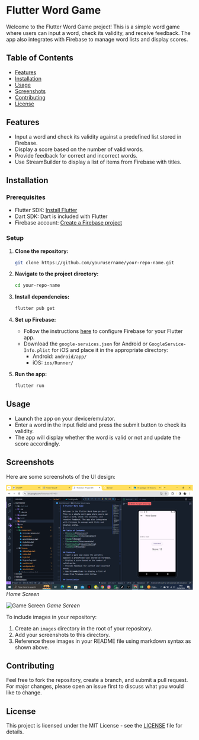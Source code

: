 # Flutter Word Game

Welcome to the Flutter Word Game project! This is a simple word game where users can input a word, check its validity, and receive feedback. The app also integrates with Firebase to manage word lists and display scores.

## Table of Contents
- [Features](#features)
- [Installation](#installation)
- [Usage](#usage)
- [Screenshots](#screenshots)
- [Contributing](#contributing)
- [License](#license)

## Features
- Input a word and check its validity against a predefined list stored in Firebase.
- Display a score based on the number of valid words.
- Provide feedback for correct and incorrect words.
- Use StreamBuilder to display a list of items from Firebase with titles.

## Installation

### Prerequisites
- Flutter SDK: [Install Flutter](https://flutter.dev/docs/get-started/install)
- Dart SDK: Dart is included with Flutter
- Firebase account: [Create a Firebase project](https://console.firebase.google.com/)

### Setup
1. **Clone the repository:**
    ```bash
    git clone https://github.com/yourusername/your-repo-name.git
    ```

2. **Navigate to the project directory:**
    ```bash
    cd your-repo-name
    ```

3. **Install dependencies:**
    ```bash
    flutter pub get
    ```

4. **Set up Firebase:**
    - Follow the instructions [here](https://firebase.flutter.dev/docs/overview) to configure Firebase for your Flutter app.
    - Download the `google-services.json` for Android or `GoogleService-Info.plist` for iOS and place it in the appropriate directory:
      - Android: `android/app/`
      - iOS: `ios/Runner/`

5. **Run the app:**
    ```bash
    flutter run
    ```

## Usage

- Launch the app on your device/emulator.
- Enter a word in the input field and press the submit button to check its validity.
- The app will display whether the word is valid or not and update the score accordingly.

## Screenshots

Here are some screenshots of the UI design:

![Home Screen](images/home_screen.png)
*Home Screen*

![Game Screen](images/game_screen.png)
*Game Screen*

To include images in your repository:
1. Create an `images` directory in the root of your repository.
2. Add your screenshots to this directory.
3. Reference these images in your README file using markdown syntax as shown above.

## Contributing

Feel free to fork the repository, create a branch, and submit a pull request. For major changes, please open an issue first to discuss what you would like to change.

## License

This project is licensed under the MIT License - see the [LICENSE](LICENSE) file for details.
